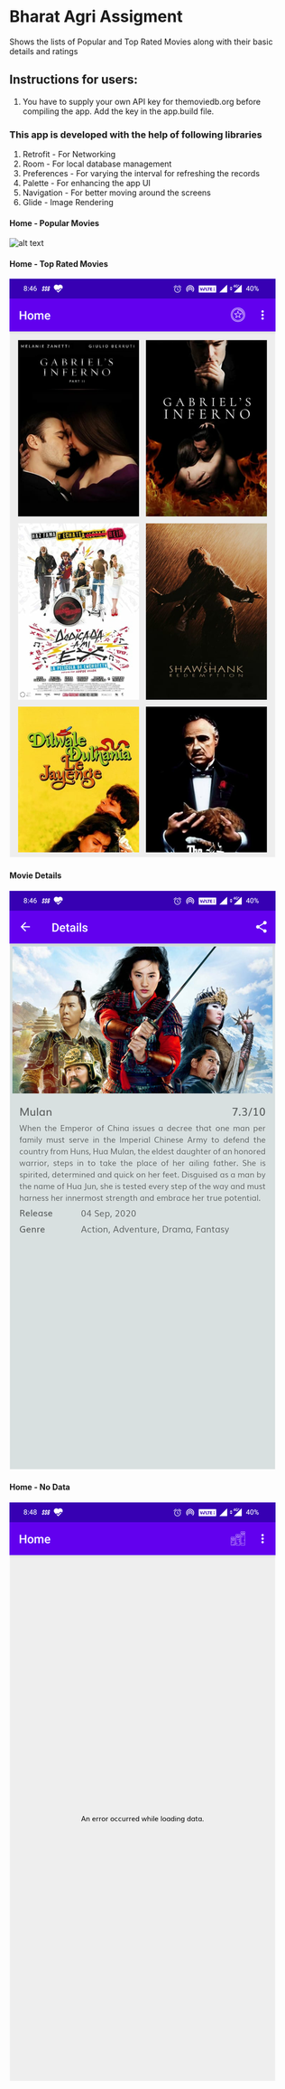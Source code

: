 # Bharat Agri Assigment
Shows the lists of Popular and Top Rated Movies along with their basic details and ratings

## Instructions for users: 
1) You have to supply your own API key for themoviedb.org before compiling the app. Add the key in the app.build file.

### This app is developed with the help of following libraries
1) Retrofit - For Networking
2) Room - For local database management
3) Preferences - For varying the interval for refreshing the records
4) Palette - For enhancing the app UI
5) Navigation - For better moving around the screens
6) Glide - Image Rendering

#### Home - Popular Movies
![alt text](https://github.com/desaichirag06/BharaAgriAssigment/blob/master/images/Home%20Popular.png)

#### Home - Top Rated Movies
![alt text](https://github.com/desaichirag06/BharaAgriAssigment/blob/master/images/Home%20Top%20Rated.png)

#### Movie Details
![alt text](https://github.com/desaichirag06/BharaAgriAssigment/blob/master/images/Movie%20Detail.png)

#### Home - No Data
![alt text](https://github.com/desaichirag06/BharaAgriAssigment/blob/master/images/Data%20Error.png)
